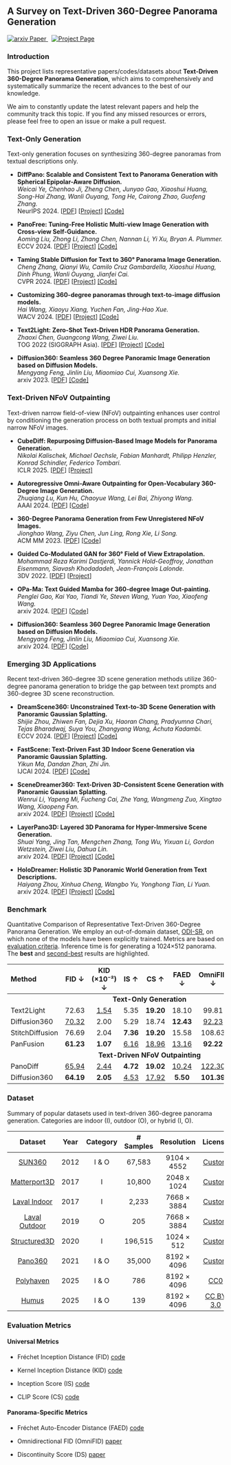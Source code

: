 ## A Survey on Text-Driven 360-Degree Panorama Generation


<a href='https://arxiv.org/abs/xxxx'>
  <img src='https://img.shields.io/badge/Paper-Paper-green?style=flat&logo=arxiv&logoColor=green' alt='arxiv Paper'>
</a>
<a href='https://littlewhitesea.github.io/Text-Driven-Pano-Gen/' style='padding-left: 0.5rem;'>
  <img src='https://img.shields.io/badge/Project-Page-blue?style=flat&logo=Google%20chrome&logoColor=blue' alt='Project Page'>
</a>


### Introduction

This project lists representative papers/codes/datasets about **Text-Driven 360-Degree Panorama Generation**, which aims to comprehensively and systematically summarize the recent advances to the best of our knowledge.

We aim to constantly update the latest relevant papers and help the community track this topic. If you find any missed resources or errors, please feel free to open an issue or make a pull request.

### Text-Only Generation

Text-only generation focuses on synthesizing 360-degree panoramas from textual descriptions only.

* **DiffPano: Scalable and Consistent Text to Panorama Generation with Spherical Epipolar-Aware Diffusion.**<br>
*Weicai Ye, Chenhao Ji, Zheng Chen, Junyao Gao, Xiaoshui Huang, Song-Hai Zhang, Wanli Ouyang, Tong He, Cairong Zhao, Guofeng Zhang.*<br>
NeurIPS 2024. [[PDF](https://arxiv.org/abs/2410.24203)] [[Project](https://zju3dv.github.io/DiffPano/)] [[Code]](https://github.com/zju3dv/DiffPano)<br>

* **PanoFree: Tuning-Free Holistic Multi-view Image Generation with Cross-view Self-Guidance.**<br>
*Aoming Liu, Zhong Li, Zhang Chen, Nannan Li, Yi Xu, Bryan A. Plummer.*<br>
ECCV 2024. [[PDF](https://arxiv.org/abs/2408.02157)] [[Project](https://panofree.github.io/)] [[Code]](https://github.com/zxcvfd13502/PanoFree)<br>

* **Taming Stable Diffusion for Text to 360° Panorama Image Generation.**<br>
*Cheng Zhang, Qianyi Wu, Camilo Cruz Gambardella, Xiaoshui Huang, Dinh Phung, Wanli Ouyang, Jianfei Cai.*<br>
CVPR 2024. [[PDF](https://arxiv.org/abs/2404.07949)] [[Project](https://chengzhag.github.io/publication/panfusion/)] [[Code]](https://github.com/chengzhag/PanFusion)<br>

* **Customizing 360-degree panoramas through text-to-image diffusion models.**<br>
*Hai Wang, Xiaoyu Xiang, Yuchen Fan, Jing-Hao Xue.*<br>
WACV 2024. [[PDF](https://arxiv.org/abs/2310.18840)] [[Project](https://littlewhitesea.github.io/stitchdiffusion.github.io/)] [[Code]](https://github.com/littlewhitesea/StitchDiffusion)<br>

* **Text2Light: Zero-Shot Text-Driven HDR Panorama Generation.**<br>
*Zhaoxi Chen, Guangcong Wang, Ziwei Liu.*<br>
TOG 2022 (SIGGRAPH Asia). [[PDF](https://arxiv.org/abs/2209.09898)] [[Project](https://frozenburning.github.io/projects/text2light/)] [[Code]](https://github.com/FrozenBurning/Text2Light)<br>

* **Diffusion360: Seamless 360 Degree Panoramic Image Generation based on Diffusion Models.**<br>
*Mengyang Feng, Jinlin Liu, Miaomiao Cui, Xuansong Xie.*<br>
arxiv 2023. [[PDF](https://arxiv.org/abs/2311.13141)] [[Code]](https://github.com/ArcherFMY/SD-T2I-360PanoImage)<br>

### Text-Driven NFoV Outpainting

Text-driven narrow field-of-view (NFoV) outpainting enhances user control by conditioning the generation process on both textual prompts and initial narrow NFoV images.

* **CubeDiff: Repurposing Diffusion-Based Image Models for Panorama Generation.**<br>
*Nikolai Kalischek, Michael Oechsle, Fabian Manhardt, Philipp Henzler, Konrad Schindler, Federico Tombari.*<br>
ICLR 2025. [[PDF](https://arxiv.org/abs/2501.17162)] [[Project]](https://cubediff.github.io/)<br>

* **Autoregressive Omni-Aware Outpainting for Open-Vocabulary 360-Degree Image Generation.**<br>
*Zhuqiang Lu, Kun Hu, Chaoyue Wang, Lei Bai, Zhiyong Wang.*<br>
AAAI 2024. [[PDF](https://arxiv.org/abs/2309.03467)] [[Code]](https://github.com/zhuqiangLu/AOG-NET-360)<br>

* **360-Degree Panorama Generation from Few Unregistered NFoV Images.**<br>
*Jionghao Wang, Ziyu Chen, Jun Ling, Rong Xie, Li Song.*<br>
ACM MM 2023. [[PDF](https://arxiv.org/abs/2308.14686)] [[Code]](https://github.com/shanemankiw/Panodiff)<br>

* **Guided Co-Modulated GAN for 360° Field of View Extrapolation.**<br>
*Mohammad Reza Karimi Dastjerdi, Yannick Hold-Geoffroy, Jonathan Eisenmann, Siavash Khodadadeh, Jean-François Lalonde.*<br>
3DV 2022. [[PDF](https://arxiv.org/abs/2204.07286)] [[Project](https://lvsn.github.io/ImmerseGAN/)]<br>

* **OPa-Ma: Text Guided Mamba for 360-degree Image Out-painting.**<br>
*Penglei Gao, Kai Yao, Tiandi Ye, Steven Wang, Yuan Yao, Xiaofeng Wang.*<br>
arxiv 2024. [[PDF](https://arxiv.org/abs/2407.10923)] [[Code]](https://github.com/PengleiGao/OPaMa)<br>

* **Diffusion360: Seamless 360 Degree Panoramic Image Generation based on Diffusion Models.**<br>
*Mengyang Feng, Jinlin Liu, Miaomiao Cui, Xuansong Xie.*<br>
arxiv 2024. [[PDF](https://arxiv.org/abs/2311.13141)] [[Code]](https://github.com/ArcherFMY/SD-T2I-360PanoImage)<br>

### Emerging 3D Applications

Recent text-driven 360-degree 3D scene generation methods utilize 360-degree panorama generation to bridge the gap between text prompts and 360-degree 3D scene reconstruction.

* **DreamScene360: Unconstrained Text-to-3D Scene Generation with Panoramic Gaussian Splatting.**<br>
*Shijie Zhou, Zhiwen Fan, Dejia Xu, Haoran Chang, Pradyumna Chari, Tejas Bharadwaj, Suya You, Zhangyang Wang, Achuta Kadambi.*<br>
ECCV 2024. [[PDF](https://arxiv.org/abs/2404.06903)] [[Project](https://dreamscene360.github.io/)]  [[Code]](https://github.com/ShijieZhou-UCLA/DreamScene360)<br>

* **FastScene: Text-Driven Fast 3D Indoor Scene Generation via Panoramic Gaussian Splatting.**<br>
*Yikun Ma, Dandan Zhan, Zhi Jin.*<br>
IJCAI 2024. [[PDF](https://arxiv.org/abs/2405.05768)] [[Code]](https://github.com/Mr-Ma-yikun/FastScene)<br>

* **SceneDreamer360: Text-Driven 3D-Consistent Scene Generation with Panoramic Gaussian Splatting.**<br>
*Wenrui Li, Yapeng Mi, Fucheng Cai, Zhe Yang, Wangmeng Zuo, Xingtao Wang, Xiaopeng Fan.*<br>
arxiv 2024. [[PDF](https://arxiv.org/abs/2408.13711)] [[Project](https://scenedreamer360.github.io/)] [[Code]](https://github.com/liwrui/SceneDreamer360)<br>

* **LayerPano3D: Layered 3D Panorama for Hyper-Immersive Scene Generation.**<br>
*Shuai Yang, Jing Tan, Mengchen Zhang, Tong Wu, Yixuan Li, Gordon Wetzstein, Ziwei Liu, Dahua Lin.*<br>
arxiv 2024. [[PDF](https://arxiv.org/abs/2408.13252)] [[Project](https://ys-imtech.github.io/projects/LayerPano3D/)] [[Code]](https://github.com/YS-IMTech/LayerPano3D)<br>

* **HoloDreamer: Holistic 3D Panoramic World Generation from Text Descriptions.**<br>
*Haiyang Zhou, Xinhua Cheng, Wangbo Yu, Yonghong Tian, Li Yuan.*<br>
arxiv 2024. [[PDF](https://arxiv.org/abs/2407.15187)] [[Project](https://zhouhyocean.github.io/holodreamer/)] [[Code]](https://github.com/zhouhyOcean/HoloDreamer)<br>

### Benchmark

Quantitative Comparison of Representative Text-Driven 360-Degree Panorama Generation. We employ an out-of-domain dataset, [ODI-SR](https://github.com/wangh-allen/LAU-Net), on which none of the models have been explicitly trained. Metrics are based on [evaluation criteria](#evaluation-metrics). Inference time is for generating a 1024×512 panorama. The **best** and <ins>second-best</ins> results are highlighted.

<table style="width: 100%; border-collapse: collapse;">
  <colgroup>
    <col style="width: 15%;">
    <col style="width: 10%;">
    <col style="width: 10%;">
    <col style="width: 10%;">
    <col style="width: 10%;">
    <col style="width: 10%;">
    <col style="width: 10%;">
    <col style="width: 10%;">
    <col style="width: 15%;">
  </colgroup>
  <thead>
    <tr>
      <th style="text-align: left;">Method</th>
      <th style="text-align: center;">FID &darr;</th>
      <th style="text-align: center;">KID (×10⁻²) &darr;</th>
      <th style="text-align: center;">IS &uarr;</th>
      <th style="text-align: center;">CS &uarr;</th>
      <th style="text-align: center;">FAED &darr;</th>
      <th style="text-align: center;">OmniFID &darr;</th>
      <th style="text-align: center;">DS &darr;</th>
      <th style="text-align: center;">Inference (s)</th>
    </tr>
  </thead>
  <tbody>
    <!-- Category Row: Text-Only Generation -->
    <tr>
      <td colspan="9" style="text-align: center;"><strong>Text-Only Generation</strong></td>
    </tr>
    <!-- Data Rows for Text-Only Generation -->
    <tr>
      <td style="text-align: left;">Text2Light</td>
      <td style="text-align: center;">72.63</td>
      <td style="text-align: center;"><ins>1.54</ins></td>
      <td style="text-align: center;">5.35</td>
      <td style="text-align: center;"><strong>19.20</strong></td>
      <td style="text-align: center;">18.10</td>
      <td style="text-align: center;">99.81</td>
      <td style="text-align: center;">5.38</td>
      <td style="text-align: center;">33</td>
    </tr>
    <tr>
      <td style="text-align: left;">Diffusion360</td>
      <td style="text-align: center;"><ins>70.32</ins></td>
      <td style="text-align: center;">2.00</td>
      <td style="text-align: center;">5.29</td>
      <td style="text-align: center;">18.74</td>
      <td style="text-align: center;"><strong>12.43</strong></td>
      <td style="text-align: center;"><ins>92.23</ins></td>
      <td style="text-align: center;"><ins>0.94</ins></td>
      <td style="text-align: center;"><strong>3</strong></td>
    </tr>
    <tr>
      <td style="text-align: left;">StitchDiffusion</td>
      <td style="text-align: center;">76.69</td>
      <td style="text-align: center;">2.04</td>
      <td style="text-align: center;"><strong>7.36</strong></td>
      <td style="text-align: center;"><strong>19.20</strong></td>
      <td style="text-align: center;">15.58</td>
      <td style="text-align: center;">108.63</td>
      <td style="text-align: center;">1.07</td>
      <td style="text-align: center;"><ins>28</ins></td>
    </tr>
    <tr>
      <td style="text-align: left;">PanFusion</td>
      <td style="text-align: center;"><strong>61.23</strong></td>
      <td style="text-align: center;"><strong>1.07</strong></td>
      <td style="text-align: center;"><ins>6.16</ins></td>
      <td style="text-align: center;"><ins>18.96</ins></td>
      <td style="text-align: center;"><ins>13.16</ins></td>
      <td style="text-align: center;"><strong>92.22</strong></td>
      <td style="text-align: center;"><strong>0.85</strong></td>
      <td style="text-align: center;">30</td>
    </tr>
    <!-- Category Row: Text-Driven NFoV Outpainting -->
    <tr>
      <td colspan="9" style="text-align: center;"><strong>Text-Driven NFoV Outpainting</strong></td>
    </tr>
    <!-- Data Rows for Text-Driven NFoV Outpainting -->
    <tr>
      <td style="text-align: left;">PanoDiff</td>
      <td style="text-align: center;"><ins>65.94</ins></td>
      <td style="text-align: center;"><ins>2.44</ins></td>
      <td style="text-align: center;"><strong>4.72</strong></td>
      <td style="text-align: center;"><strong>19.02</strong></td>
      <td style="text-align: center;"><ins>10.24</ins></td>
      <td style="text-align: center;"><ins>122.30</ins></td>
      <td style="text-align: center;"><ins>1.10</ins></td>
      <td style="text-align: center;"><ins>48</ins></td>
    </tr>
    <tr>
      <td style="text-align: left;">Diffusion360</td>
      <td style="text-align: center;"><strong>64.19</strong></td>
      <td style="text-align: center;"><strong>2.05</strong></td>
      <td style="text-align: center;"><ins>4.53</ins></td>
      <td style="text-align: center;"><ins>17.92</ins></td>
      <td style="text-align: center;"><strong>5.50</strong></td>
      <td style="text-align: center;"><strong>101.39</strong></td>
      <td style="text-align: center;"><strong>0.72</strong></td>
      <td style="text-align: center;"><strong>4</strong></td>
    </tr>
  </tbody>
</table>



### Dataset

Summary of popular datasets used in text-driven 360-degree panorama generation. Categories are indoor (I), outdoor (O), or hybrid (I, O).

|  **Dataset**  | **Year**     | **Category**    | **# Samples** | **Resolution** |  **License**                                     |
|:-------------:|:------------:|:---------------:|:-------------:|:--------------:|:------------------------------------------------:|
| [SUN360](https://vision.cs.princeton.edu/projects/2012/SUN360/data/)        | 2012         | I & O            | 67,583       | 9104 × 4552    |  [Custom](https://3dvision.princeton.edu/projects/2012/SUN360/)                                                |
| [Matterport3D](https://niessner.github.io/Matterport/)  | 2017         | I                | 10,800       | 2048 x 1024    |  [Custom](https://kaldir.vc.in.tum.de/matterport/MP_TOS.pdf)                                                |
| [Laval Indoor](http://hdrdb.com/indoor/)  | 2017         | I                | 2,233        | 7668  × 3884   |  [Custom](https://www.dropbox.com/scl/fi/r6niq8zmm0w03xgswj4b7/Laval-Indoor-HDR-Database-EULA.pdf?rlkey=yeetamvzevcmxrkcf9hy23ita&e=1&dl=0)     |
| [Laval Outdoor](http://hdrdb.com/outdoor/) | 2019         | O                | 205          | 7668  × 3884   |  [Custom](https://www.dropbox.com/scl/fi/17pka14s69c8c02gnpqg4/Laval-Outdoor-HDR-Database-EULA.pdf?rlkey=ptb0j0l46aj08laion6y551e3&e=1&dl=0)    |
| [Structured3D](https://structured3d-dataset.org/)  | 2020         | I                | 196,515      | 1024  × 512    |  [Custom](https://drive.google.com/file/d/13ZwWpU_557ZQccwOUJ8H5lvXD7MeZFMa/view)                                                  |
| [Pano360](https://spec.is.tue.mpg.de/)       | 2021         | I & O            | 35,000       | 8192  × 4096   |  [Custom](https://spec.is.tue.mpg.de/license.html)                                                |
| [Polyhaven](https://polyhaven.com/hdris)     | 2025            | I & O            | 786          | 8192  × 4096   | [CC0](https://polyhaven.com/license)             |
| [Humus](https://www.humus.name/index.php?page=Textures)         | 2025            | I & O            | 139          | 8192  × 4096   | [CC BY 3.0](https://www.humus.name/index.php?page=Textures)                                                |

### Evaluation Metrics

#### Universal Metrics

* Fréchet Inception Distance (FID) [code](https://lightning.ai/docs/torchmetrics/stable/image/frechet_inception_distance.html)

* Kernel Inception Distance (KID) [code](https://lightning.ai/docs/torchmetrics/stable/image/kernel_inception_distance.html)

* Inception Score (IS) [code](https://lightning.ai/docs/torchmetrics/stable/image/inception_score.html)

* CLIP Score (CS) [code](https://lightning.ai/docs/torchmetrics/stable/multimodal/clip_score.html)

#### Panorama-Specific Metrics

* Fréchet Auto-Encoder Distance (FAED) [code](https://github.com/chengzhag/PanFusion)

* Omnidirectional FID (OmniFID) [paper](https://link.springer.com/chapter/10.1007/978-3-031-72989-8_16)

* Discontinuity Score (DS) [paper](https://link.springer.com/chapter/10.1007/978-3-031-72989-8_16)

